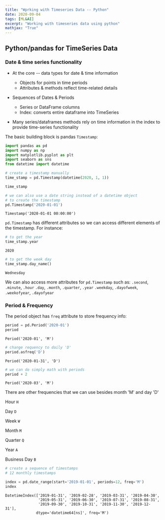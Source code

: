 ```yaml
---
title: "Wprking with Timeseries Data -- Python"
date: 2020-09-04
tags: [ML&AI]
excerpt: "Working with timeseries data using python"
mathjax: "True"
---
```


## Python/pandas for TimeSeries Data

### Date & time series functionality

*   At the core -- data types for date & time information
    *   Objects for points in time periods
    *   Attributes & methods reflect time-related details

*   Sequences of Dates & Periods  
    *   Series or DataFrame columns
    *   Index: converts entire dataframe into TimeSeries

*   Many series/dataframes methods rely on time information in the index to provide time-series functionality

The basic building block is pandas `Timestamp`:

```python
import pandas as pd
import numpy as np
import matplotlib.pyplot as plt
import seaborn as sns
from datetime import datetime

# create a timestamp manually
time_stamp = pd.Timestamp(datetime(2020, 1, 1))

time_stamp
```

```python
# we can also use a date string instead of a datetime object 
# to create the timestamp
pd.Timestamp('2020-01-01')
```

`Timestamp('2020-01-01 00:00:00')`

`pd.Timestamp` has different attributes so we can access different elements of the timestamp. For instance:

```python
# to get the year
time_stamp.year
```

`2020`

```python
# to get the week day
time_stamp.day_name()
```

`Wednesday`

We can also access more attributes for `pd.Timestamp` such as:
`.second`, `.minute`, `.hour`
`.day`, `.month`, `.quarter`, `.year`
`.weekday`, `.dayofweek`, `.weekofyear`, `.dayofyear`

### Period & Frequency

The period object has `freq` attribute to store frequency info:

```python
period = pd.Period('2020-01')
period
```

`Period('2020-01', 'M')`

```python
# change requency to daily 'D'
period.asfreq('D')
```
`Period('2020-01-31', 'D')`

```python
# we can do simply math with periods
period + 2
```

`Period('2020-03', 'M')`

There are other frequencies that we can use besides month 'M' and day 'D'

Hour   `H`

Day    `D`

Week   `W`

Month  `M`

Quarter `Q`

Year  `A`

Business Day `B`


```python
# create a sequence of timestamps
# 12 monthly timestamps

index = pd.date_range(start='2019-01-01', periods=12, freq='M')
index
```

```
DatetimeIndex(['2019-01-31', '2019-02-28', '2019-03-31', '2019-04-30',
               '2019-05-31', '2019-06-30', '2019-07-31', '2019-08-31',
               '2019-09-30', '2019-10-31', '2019-11-30', '2019-12-31'],
              dtype='datetime64[ns]', freq='M')
```              